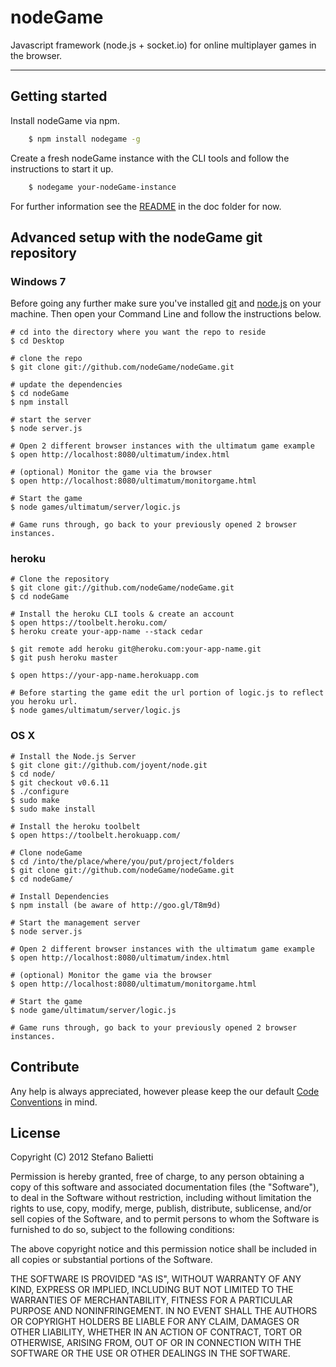# nodeGame

Javascript framework (node.js + socket.io) for online multiplayer games in the browser.

---

## Getting started

Install nodeGame via npm.

```bash
    $ npm install nodegame -g
```

Create a fresh nodeGame instance with the CLI tools and follow the instructions to start it up.

```bash
    $ nodegame your-nodeGame-instance
```

For further information see the [README](https://github.com/nodeGame/nodeGame/blob/master/doc/README.md) in the doc folder for now.


## Advanced setup with the nodeGame git repository

### Windows 7

Before going any further make sure you've installed [git](http://git-scm.com) and [node.js](http://nodejs.org) on your machine. Then open your Command Line and follow the instructions below.

    # cd into the directory where you want the repo to reside
    $ cd Desktop
      
    # clone the repo
    $ git clone git://github.com/nodeGame/nodeGame.git
      
    # update the dependencies
    $ cd nodeGame
    $ npm install
      
    # start the server
    $ node server.js
      
    # Open 2 different browser instances with the ultimatum game example
    $ open http://localhost:8080/ultimatum/index.html
     
    # (optional) Monitor the game via the browser
    $ open http://localhost:8080/ultimatum/monitorgame.html
  
    # Start the game
    $ node games/ultimatum/server/logic.js
  
    # Game runs through, go back to your previously opened 2 browser instances.
      

### heroku

    # Clone the repository
    $ git clone git://github.com/nodeGame/nodeGame.git
    $ cd nodeGame

    # Install the heroku CLI tools & create an account
    $ open https://toolbelt.heroku.com/
    $ heroku create your-app-name --stack cedar

    $ git remote add heroku git@heroku.com:your-app-name.git
    $ git push heroku master

    $ open https://your-app-name.herokuapp.com

    # Before starting the game edit the url portion of logic.js to reflect you heroku url.
    $ node games/ultimatum/server/logic.js


### OS X

    # Install the Node.js Server
    $ git clone git://github.com/joyent/node.git
    $ cd node/
    $ git checkout v0.6.11
    $ ./configure
    $ sudo make
    $ sudo make install

    # Install the heroku toolbelt
    $ open https://toolbelt.herokuapp.com/
  
    # Clone nodeGame
    $ cd /into/the/place/where/you/put/project/folders
    $ git clone git://github.com/nodeGame/nodeGame.git
    $ cd nodeGame/
  
    # Install Dependencies
    $ npm install (be aware of http://goo.gl/T8m9d)
  
    # Start the management server
    $ node server.js
  
    # Open 2 different browser instances with the ultimatum game example
    $ open http://localhost:8080/ultimatum/index.html
  
    # (optional) Monitor the game via the browser
    $ open http://localhost:8080/ultimatum/monitorgame.html
  
    # Start the game
    $ node game/ultimatum/server/logic.js
  
    # Game runs through, go back to your previously opened 2 browser instances.


## Contribute

Any help is always appreciated, however please keep the our default [Code Conventions](http://javascript.crockford.com/code.html) in mind.

## License

Copyright (C) 2012 Stefano Balietti

Permission is hereby granted, free of charge, to any person obtaining a copy of this software and associated documentation files (the "Software"), to deal in the Software without restriction, including without limitation the rights to use, copy, modify, merge, publish, distribute, sublicense, and/or sell copies of the Software, and to permit persons to whom the Software is furnished to do so, subject to the following conditions:

The above copyright notice and this permission notice shall be included in all copies or substantial portions of the Software.

THE SOFTWARE IS PROVIDED "AS IS", WITHOUT WARRANTY OF ANY KIND, EXPRESS OR IMPLIED, INCLUDING BUT NOT LIMITED TO THE WARRANTIES OF MERCHANTABILITY, FITNESS FOR A PARTICULAR PURPOSE AND NONINFRINGEMENT. IN NO EVENT SHALL THE AUTHORS OR COPYRIGHT HOLDERS BE LIABLE FOR ANY CLAIM, DAMAGES OR OTHER LIABILITY, WHETHER IN AN ACTION OF CONTRACT, TORT OR OTHERWISE, ARISING FROM, OUT OF OR IN CONNECTION WITH THE SOFTWARE OR THE USE OR OTHER DEALINGS IN THE SOFTWARE.
